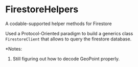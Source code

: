 # FirestoreHelpers

A codable-supported helper methods for Firestore

Used a Protocol-Oriented paradigm to build a generics class `FirestoreClient` that allows to query the firestore database.

*Notes:
1. Still figuring out how to decode GeoPoint properly.
